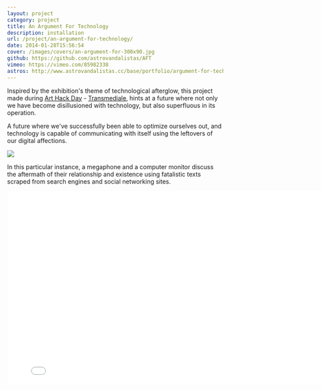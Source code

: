```yaml
---
layout: project
category: project
title: An Argument For Technology
description: installation
url: /project/an-argument-for-technology/
date: 2014-01-28T15:56:54
cover: /images/covers/an-argument-for-300x90.jpg
github: https://github.com/astrovandalistas/AFT
vimeo: https://vimeo.com/85982338
astros: http://www.astrovandalistas.cc/base/portfolio/argument-for-technology/
---
```

Inspired by the exhibition's theme of technological afterglow, this project made during [Art Hack Day](http://www.arthackday.net/events/afterglow) - [Transmediale](http://www.transmediale.de/), hints at a future where not only we have become disillusioned with technology, but also superfluous in its operation.

A future where we've successfully been able to optimize ourselves out, and technology is capable of communicating with itself using the leftovers of our digital affections.

![](AFT_x.jpg)

In this particular instance, a megaphone and a computer monitor discuss the aftermath of their relationship and existence using fatalistic texts scraped from search engines and social networking sites.

<div class="video-wrapper">
    <iframe src="//player.vimeo.com/video/85982338?title=0&amp;byline=0&amp;portrait=0" width="800" height="449" frameborder="0" webkitallowfullscreen="" mozallowfullscreen="" allowfullscreen=""></iframe>
</div>
